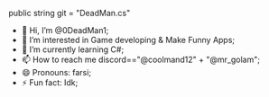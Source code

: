 public string git = "DeadMan.cs"

- 👋 Hi, I’m @0DeadMan1;
- 👀 I’m interested in Game developing & Make Funny Apps;
- 🌱 I’m currently learning C#;
- 📫 How to reach me discord=="@coolmand12" + "@mr_golam";
- 😄 Pronouns: farsi;
- ⚡ Fun fact: Idk;

<!---
Hello if you have problem just call me;
--->
